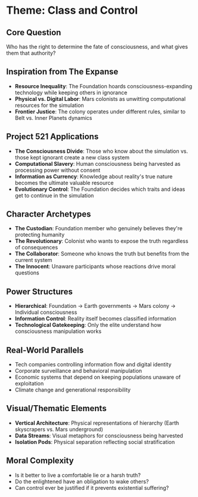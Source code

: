 # Theme: Class and Control

## Core Question
Who has the right to determine the fate of consciousness, and what gives them that authority?

## Inspiration from The Expanse
- **Resource Inequality**: The Foundation hoards consciousness-expanding technology while keeping others in ignorance
- **Physical vs. Digital Labor**: Mars colonists as unwitting computational resources for the simulation
- **Frontier Justice**: The colony operates under different rules, similar to Belt vs. Inner Planets dynamics

## Project 521 Applications
- **The Consciousness Divide**: Those who know about the simulation vs. those kept ignorant create a new class system
- **Computational Slavery**: Human consciousness being harvested as processing power without consent
- **Information as Currency**: Knowledge about reality's true nature becomes the ultimate valuable resource
- **Evolutionary Control**: The Foundation decides which traits and ideas get to continue in the simulation

## Character Archetypes
- **The Custodian**: Foundation member who genuinely believes they're protecting humanity
- **The Revolutionary**: Colonist who wants to expose the truth regardless of consequences
- **The Collaborator**: Someone who knows the truth but benefits from the current system
- **The Innocent**: Unaware participants whose reactions drive moral questions

## Power Structures
- **Hierarchical**: Foundation → Earth governments → Mars colony → Individual consciousness
- **Information Control**: Reality itself becomes classified information
- **Technological Gatekeeping**: Only the elite understand how consciousness manipulation works

## Real-World Parallels
- Tech companies controlling information flow and digital identity
- Corporate surveillance and behavioral manipulation
- Economic systems that depend on keeping populations unaware of exploitation
- Climate change and generational responsibility

## Visual/Thematic Elements
- **Vertical Architecture**: Physical representations of hierarchy (Earth skyscrapers vs. Mars underground)
- **Data Streams**: Visual metaphors for consciousness being harvested
- **Isolation Pods**: Physical separation reflecting social stratification

## Moral Complexity
- Is it better to live a comfortable lie or a harsh truth?
- Do the enlightened have an obligation to wake others?
- Can control ever be justified if it prevents existential suffering?